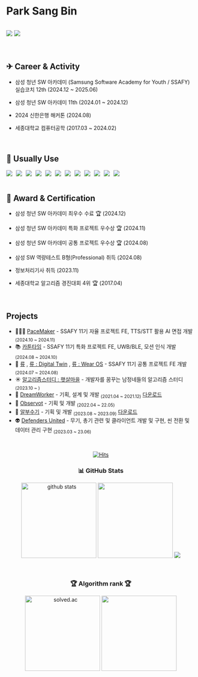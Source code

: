 <div>

  # Park Sang Bin
  

  <a href="https://ritbul-develop.tistory.com/"><img src="https://img.shields.io/badge/Ritbulog-E5511E?style=badge&logo=Tistory&logoColor=white"/></a> <a href="https://tidy-harmony-366.notion.site/14721543e40e80c2818afb04d7e240d1?pvs=4"><img src="https://img.shields.io/badge/Portfolio-735998?style=badge&logo=Notion&logoColor=white"/></a> 
  ---

</div>

<br>

  ## ✈ Career & Activity
- 삼성 청년 SW 아카데미 (Samsung Software Academy for Youth / SSAFY) 실습코치 12th (2024.12 ~ 2025.06)
- 삼성 청년 SW 아카데미 11th (2024.01 ~ 2024.12)
- 2024 신한은행 해커톤 (2024.08)
- 세종대학교 컴퓨터공학 (2017.03 ~ 2024.02)

  <br>

## 🔨 Usually Use

<div style="display: flex; flex-wrap: wrap; gap: 10px;">
  <img src="https://img.shields.io/badge/c++-%2300599C.svg?style=for-the-badge&logo=c%2B%2B&logoColor=white">
  <img src="https://img.shields.io/badge/Firebase-DD2C00?style=for-the-badge&logo=firebase&logoColor=white"/>
  <img src="https://img.shields.io/badge/Linux-FCC624?style=for-the-badge&logo=linux&logoColor=black">
  <img src="https://img.shields.io/badge/Kotlin-7F52FF?style=for-the-badge&logo=Kotlin&logoColor=white"/>
  <img src="https://img.shields.io/badge/Android-34A853?style=for-the-badge&logo=Android&logoColor=white"/>
  <img src="https://img.shields.io/badge/AndroidStudio-3DDC84?style=for-the-badge&logo=Androidstudio&logoColor=white"/>
  <img src="https://img.shields.io/badge/WearOS-4285F4?style=for-the-badge&logo=WearOS&logoColor=white"/>
  <img src="https://img.shields.io/badge/Jira-0052CC?style=for-the-badge&logo=Jira&logoColor=white"/>
  <img src="https://img.shields.io/badge/mysql-4479A1.svg?style=for-the-badge&logo=mysql&logoColor=white"/>
  <img src="https://img.shields.io/badge/OpenGL-%23FFFFFF.svg?style=for-the-badge&logo=opengl"/>
  <img src="https://img.shields.io/badge/unity-%23000000.svg?style=for-the-badge&logo=unity&logoColor=white"/>
  <img src="https://img.shields.io/badge/unrealengine-%23313131.svg?style=for-the-badge&logo=unrealengine&logoColor=white"/>
</div>



 <br>

## 🎯 Award & Certification
- 삼성 청년 SW 아카데미 최우수 수료 🏆 (2024.12)
- 삼성 청년 SW 아카데미 특화 프로젝트 우수상 🏆 (2024.11)
- 삼성 청년 SW 아카데미 공통 프로젝트 우수상 🏆 (2024.08)
- 삼성 SW 역량테스트 B형(Professional) 취득 (2024.08)
- 정보처리기사 취득 (2023.11)
- 세종대학교 알고리즘 경진대회 4위 🏆 (2017.04)

  <br>

## Projects
- 🏃🏻‍♂️ [PaceMaker](https://github.com/NurungjiBurger/PaceMaker) - SSAFY 11기 자율 프로젝트 FE, TTS/STT 활용 AI 면접 개발 <sub>(2024.10 ~ 2024.11)</sub>
- 📚 [카툰타임](https://github.com/NurungjiBurger/CartoonTime-Application) - SSAFY 11기 특화 프로젝트 FE, UWB/BLE, 모션 인식 개발 <sub>(2024.08 ~ 2024.10)</sub>
- 🛒 [류](https://github.com/A-two-Z) , [류 : Digital Twin](https://github.com/NurungjiBurger/RYU-DigitalTwin) , [류 : Wear OS](https://github.com/NurungjiBurger/RYU-WearOS) - SSAFY 11기 공통 프로젝트 FE 개발 <sub>(2024.07 ~ 2024.08)</sub>
- ☀️ [알고리즘스터디 : 햇살마을](https://github.com/HaessalTown/Coding-Test-Study) - 개발자를 꿈꾸는 남정네들의 알고리즘 스터디 <sub>(2023.10 ~ )</sub>
- 💭 [DreamWorker](https://github.com/NurungjiBurger/DreamWorker) - 기획, 설계 및 개발 <sub>(2021.04 ~ 2021.12)</sub> [다운로드](https://play.google.com/store/apps/details?id=com.SangBinPark.DreamWorker&pli=1)
- 🤖 [Observot](https://github.com/NurungjiBurger/Observot) - 기획 및 개발 <sub>(2022.04 ~ 22.05)</sub>
- 🥚 [알부수기](https://github.com/NurungjiBurger/UnityProject) - 기획 및 개발 <sub>(2023.08 ~ 2023.09)</sub> [다운로드](https://play.google.com/store/apps/details?id=com.SangbinPark.CrashEgg)
- 👽 [Defenders United](https://github.com/NurungjiBurger/DefendersUnited) - 무기, 총기 관련 및 클라이언트 개발 및 구현, 씬 전환 및 데이터 관리 구현 <sub>(2023.03 ~ 23.06)</sub>


<br/>

<div align="center">
  
  [![Hits](https://hits.seeyoufarm.com/api/count/incr/badge.svg?url=https%3A%2F%2Fgithub.com%2Fgnsals0904&count_bg=%23DD246F&title_bg=%23FF8484&icon=firefoxbrowser.svg&icon_color=%23E7E7E7&title=hits&edge_flat=false)](https://github.com/NurungjiBurger)
    <div>
        <h3>📊 GitHub Stats </h3>
    </div>
    <div>
        <img
                src="https://github-readme-stats.vercel.app/api?username=NurungjiBurger&show_icons=true&theme=tokyonight&hide_border=true"
                height="200"
                alt="github stats"
        />
        <img
                src="https://github-readme-stats.vercel.app/api/top-langs/?username=NurungjiBurger&theme=tokyonight&hide_border=true"
                height="200"
        />
        <img 
                src="https://github-readme-activity-graph.vercel.app/graph?username=NurungjiBurger&theme=react-dark"
        />
    </div>
    
  <br>
    <div>
        <h3>🏆 Algorithm rank 🏆</h3>
    </div>
    <div>
        <img
                src="http://mazassumnida.wtf/api/v2/generate_badge?boj=qazw181900"
                height="200"
                alt="solved.ac"
        />
        <img
                src="https://banner.codetree.ai/v1/banner/qazw181900"
                height="200"
        />
    </div>
</div>
